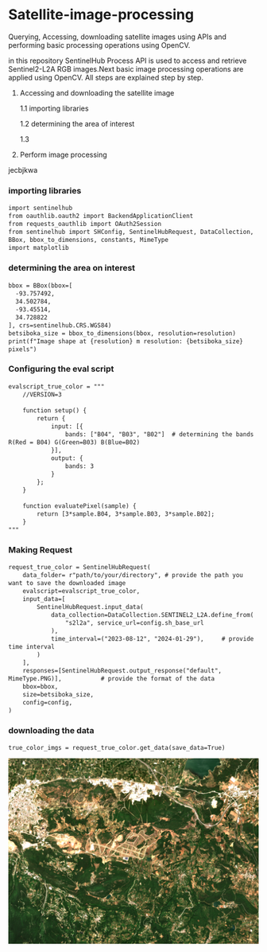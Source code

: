 # Satellite-image-processing
Querying, Accessing, downloading satellite images using APIs and performing basic processing operations using OpenCV. 

in this repository SentinelHub Process API is used to access and retrieve Sentinel2-L2A RGB images.Next basic image processing operations are applied using OpenCV. All steps are explained step by step. 

1) Accessing and downloading the satellite image
   
   1.1 importing libraries
   
   1.2 determining the area of interest
   
   1.3
   
2) Perform image processing

jecbjkwa   

### importing libraries

```
import sentinelhub
from oauthlib.oauth2 import BackendApplicationClient
from requests_oauthlib import OAuth2Session
from sentinelhub import SHConfig, SentinelHubRequest, DataCollection, BBox, bbox_to_dimensions, constants, MimeType
import matplotlib
```


### determining the area on interest 

```
bbox = BBox(bbox=[
  -93.757492,
  34.502784,
  -93.45514,
  34.728822
], crs=sentinelhub.CRS.WGS84)
betsiboka_size = bbox_to_dimensions(bbox, resolution=resolution)
print(f"Image shape at {resolution} m resolution: {betsiboka_size} pixels")
```

### Configuring the eval script 

```
evalscript_true_color = """
    //VERSION=3

    function setup() {
        return {
            input: [{
                bands: ["B04", "B03", "B02"]  # determining the bands R(Red = B04) G(Green=B03) B(Blue=B02)
            }],
            output: {
                bands: 3
            }
        };
    }

    function evaluatePixel(sample) {
        return [3*sample.B04, 3*sample.B03, 3*sample.B02];
    }
"""
```

### Making Request

```
request_true_color = SentinelHubRequest(
    data_folder= r"path/to/your/directory", # provide the path you want to save the downloaded image
    evalscript=evalscript_true_color,
    input_data=[
        SentinelHubRequest.input_data(
            data_collection=DataCollection.SENTINEL2_L2A.define_from(
                "s2l2a", service_url=config.sh_base_url
            ),
            time_interval=("2023-08-12", "2024-01-29"),     # provide time interval 
        )
    ],
    responses=[SentinelHubRequest.output_response("default", MimeType.PNG)],           # provide the format of the data
    bbox=bbox,
    size=betsiboka_size,
    config=config,
)
```

### downloading the data 

```
true_color_imgs = request_true_color.get_data(save_data=True)
```

![Alt Text](https://github.com/KianESoftware/Satellite-image-processing/blob/main/images/example1.png)
